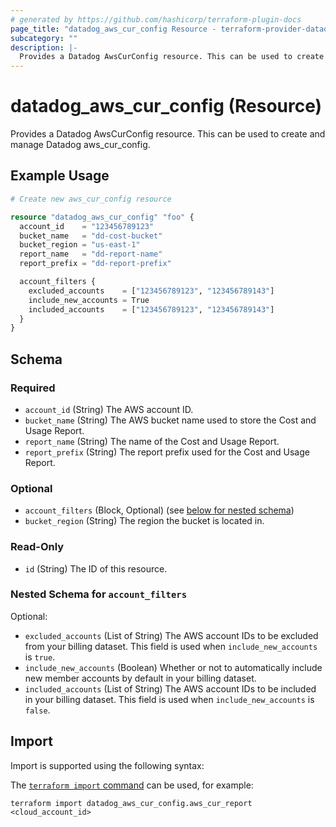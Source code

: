 ```yaml
---
# generated by https://github.com/hashicorp/terraform-plugin-docs
page_title: "datadog_aws_cur_config Resource - terraform-provider-datadog"
subcategory: ""
description: |-
  Provides a Datadog AwsCurConfig resource. This can be used to create and manage Datadog aws_cur_config.
---
```


# datadog_aws_cur_config (Resource)

Provides a Datadog AwsCurConfig resource. This can be used to create and manage Datadog aws_cur_config.

## Example Usage

```terraform
# Create new aws_cur_config resource

resource "datadog_aws_cur_config" "foo" {
  account_id    = "123456789123"
  bucket_name   = "dd-cost-bucket"
  bucket_region = "us-east-1"
  report_name   = "dd-report-name"
  report_prefix = "dd-report-prefix"

  account_filters {
    excluded_accounts    = ["123456789123", "123456789143"]
    include_new_accounts = True
    included_accounts    = ["123456789123", "123456789143"]
  }
}
```

<!-- schema generated by tfplugindocs -->
## Schema

### Required

- `account_id` (String) The AWS account ID.
- `bucket_name` (String) The AWS bucket name used to store the Cost and Usage Report.
- `report_name` (String) The name of the Cost and Usage Report.
- `report_prefix` (String) The report prefix used for the Cost and Usage Report.

### Optional

- `account_filters` (Block, Optional) (see [below for nested schema](#nestedblock--account_filters))
- `bucket_region` (String) The region the bucket is located in.

### Read-Only

- `id` (String) The ID of this resource.

<a id="nestedblock--account_filters"></a>
### Nested Schema for `account_filters`

Optional:

- `excluded_accounts` (List of String) The AWS account IDs to be excluded from your billing dataset. This field is used when `include_new_accounts` is `true`.
- `include_new_accounts` (Boolean) Whether or not to automatically include new member accounts by default in your billing dataset.
- `included_accounts` (List of String) The AWS account IDs to be included in your billing dataset. This field is used when `include_new_accounts` is `false`.

## Import

Import is supported using the following syntax:

The [`terraform import` command](https://developer.hashicorp.com/terraform/cli/commands/import) can be used, for example:

```shell
terraform import datadog_aws_cur_config.aws_cur_report <cloud_account_id>
```
